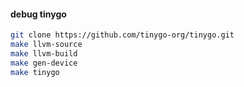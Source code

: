 #### debug tinygo

```bash
git clone https://github.com/tinygo-org/tinygo.git
make llvm-source
make llvm-build
make gen-device
make tinygo
```

